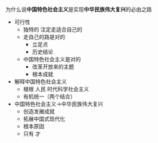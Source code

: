 为什么说**中国特色社会主义**是实现**中华民族伟大复兴**的必由之路

- 可行性
	- 独特的 注定走适合自己的
	- 走自己的路是对的
		- 立足点
		- 历史结论
	- 中国特色社会主义是对的
		- 改革开放来的主题
		- 根本成就
- 解释中国特色社会主义
	- 植根 人民 时代科学社会主义
	- 有机统一（两个结合）
- 中国特色社会主义->中华民族伟大复兴
	- 创造发展成就
	- 拓展中国式现代化
	- 根本原因
	- 只有 才